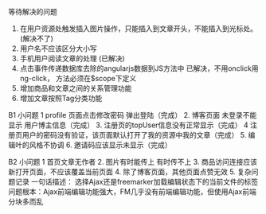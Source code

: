 等待解决的问题
1. 在用户资源处触发插入图片操作，只能插入到文章开头，不能插入到光标处。(解决不了)
2. 用户名不应该区分大小写
3. 手机用户阅读文章的处理 (已解决)
4. 点击事件传递数据库去除的angularjs数据到JS方法中
	已解决，不用onclick用ng-click， 方法必须在$scope下定义 
5. 增加商品和文章之间的关系管理功能
6. 增加文章按照Tag分类功能

B1 小问题
1 profile 页面点击修改密码 弹出登陆（完成）
2. 博客页面 未登录不能显示 用户博主信息（完成）
3. 注册页的topUser信息没有正常显示（完成）
4 注册页用户的密码没有验证，该页面默认打开了我的资源中我的文章（完成）
5. 编辑叶的风格不协调
6. 邀请码应该显示未显示（完成）

B2 小问题
1 首页文章无作者
2. 图片有时能传上 有时传不上
3. 商品访问连接应该新打开页面，不应该覆盖当前页面
4. 除了博客页面，其他页面点赞无效
5. 复杂问题记录
	一句话描述： 选择Ajax还是freemarker加载编辑状态下的当前文件的标签
	问题根本：Ajax前端编辑功能强大，FM几乎没有前端编辑功能，但使用Ajax前端分块多而乱
